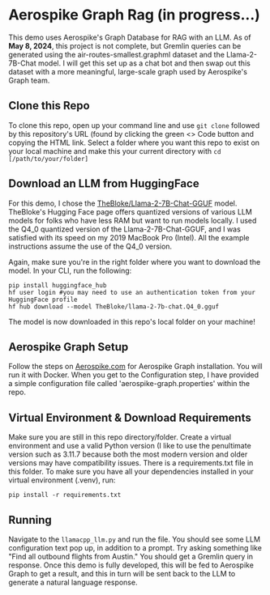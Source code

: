# Aerospike Graph Rag (in progress...)
This demo uses Aerospike's Graph Database for RAG with an LLM. 
As of **May 8, 2024**, this project is not complete, but Gremlin queries can be generated using the air-routes-smallest.graphml dataset and the Llama-2-7B-Chat model. I will get this set up as a chat bot and then swap out this dataset with a more meaningful, large-scale graph used by Aerospike's Graph team. 

## Clone this Repo
To clone this repo, open up your command line and use `git clone` followed by this repository's URL (found by clicking the green <> Code button and copying the HTML link. Select a folder where you want this repo to exist on your local machine and make this your current directory with `cd [/path/to/your/folder]`

## Download an LLM from HuggingFace
For this demo, I chose the [TheBloke/Llama-2-7B-Chat-GGUF](https://huggingface.co/TheBloke/Llama-2-7B-Chat-GGUF) model. TheBloke's Hugging Face page offers quantized versions of various LLM models for folks who have less RAM but want to run models locally. I used the Q4_0 quantized version of the Llama-2-7B-Chat-GGUF, and I was satisfied with its speed on my 2019 MacBook Pro (Intel). All the example instructions assume the use of the Q4_0 version.

Again, make sure you're in the right folder where you want to download the model. 
In your CLI, run the following: 
```
pip install huggingface_hub
hf user login #you may need to use an authentication token from your HuggingFace profile
hf hub download --model TheBloke/llama-2-7b-chat.Q4_0.gguf
```
The model is now downloaded in this repo's local folder on your machine!

## Aerospike Graph Setup 
Follow the steps on [Aerospike.com](https://aerospike.com/docs/graph/getting-started/installation) for Aerospike Graph installation. You will run it with Docker.
When you get to the Configuration step, I have provided a simple configuration file called 'aerospike-graph.properties' within the repo. 

## Virtual Environment & Download Requirements
Make sure you are still in this repo directory/folder. Create a virtual environment and use a valid Python version (I like to use the penultimate version such as 3.11.7 because both the most modern version and older versions may have compatibility issues. 
There is a requirements.txt file in this folder. To make sure you have all your dependencies installed in your virtual environment (.venv), run:
```
pip install -r requirements.txt

```

## Running
Navigate to the `llamacpp_llm.py` and run the file. You should see some LLM configuration text pop up, in addition to a prompt. Try asking something like "Find all outbound flights from Austin." You should get a Gremlin query in response. Once this demo is fully developed, this will be fed to Aerospike Graph to get a result, and this in turn will be sent back to the LLM to generate a natural language response.









